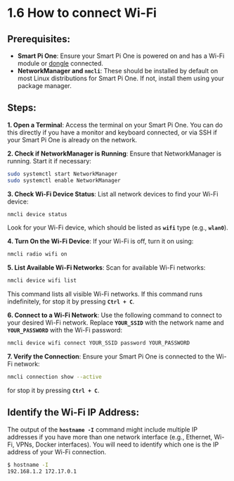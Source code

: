 # 1.6 How to connect Wi-Fi

## Prerequisites:
- **Smart Pi One**: Ensure your Smart Pi One is powered on and has a Wi-Fi module or [dongle](https://wanhao-europe.com/collections/yumi-accessoires-diy/products/cle-wifi-compaitble-windows-linux-2-4g) connected.
- **NetworkManager and `nmcli`**: These should be installed by default on most Linux distributions for Smart Pi One. If not, install them using your package manager.

## Steps:

**1. Open a Terminal**:
   Access the terminal on your Smart Pi One. You can do this directly if you have a monitor and keyboard connected, or via SSH if your Smart Pi One is already on the network.

**2. Check if NetworkManager is Running**:
   Ensure that NetworkManager is running. Start it if necessary:
   ```bash
   sudo systemctl start NetworkManager
   sudo systemctl enable NetworkManager
   ```

**3. Check Wi-Fi Device Status**:
   List all network devices to find your Wi-Fi device:
   ```bash
   nmcli device status
   ```
   Look for your Wi-Fi device, which should be listed as **`wifi`** type (e.g., **`wlan0`**).

**4. Turn On the Wi-Fi Device**:
   If your Wi-Fi is off, turn it on using:
   ```bash
   nmcli radio wifi on
   ```

**5. List Available Wi-Fi Networks**:
   Scan for available Wi-Fi networks:
   ```bash
   nmcli device wifi list
   ```
   This command lists all visible Wi-Fi networks. If this command runs indefinitely, for stop it by pressing **`Ctrl + C`**.

**6. Connect to a Wi-Fi Network**:
   Use the following command to connect to your desired Wi-Fi network. Replace **`YOUR_SSID`** with the network name and **`YOUR_PASSWORD`** with the Wi-Fi password:
   ```bash
   nmcli device wifi connect YOUR_SSID password YOUR_PASSWORD
   ```

**7. Verify the Connection**:
   Ensure your Smart Pi One is connected to the Wi-Fi network:
   ```bash
   nmcli connection show --active
   ```
   for stop it by pressing **`Ctrl + C`**.


## Identify the Wi-Fi IP Address:
   The output of the **`hostname -I`** command might include multiple IP addresses if you have more than one network interface (e.g., Ethernet, Wi-Fi, VPNs, Docker interfaces). You will need to identify which one is the IP address of your Wi-Fi connection.
   ```bash
   $ hostname -I
   192.168.1.2 172.17.0.1
   ```

